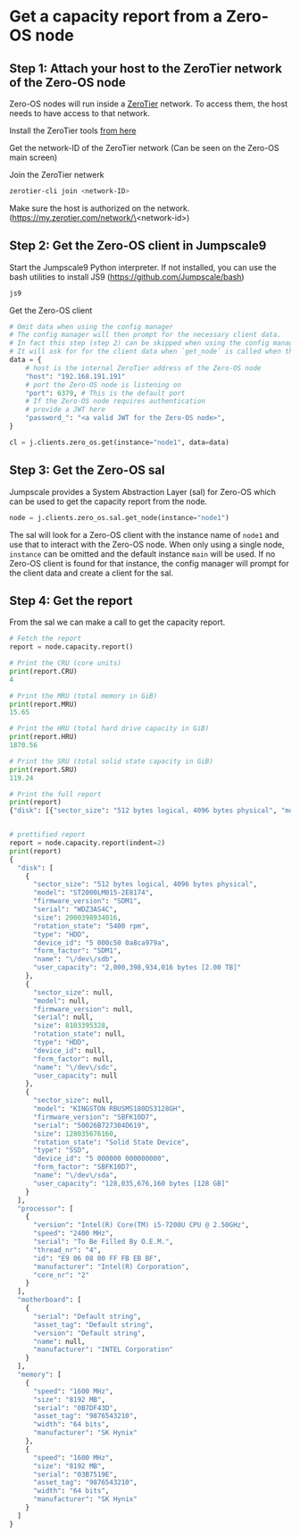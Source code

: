 # Get a capacity report from a Zero-OS node

## Step 1: Attach your host to the ZeroTier network of the Zero-OS node

Zero-OS nodes will run inside a [ZeroTier](https://www.zerotier.com/) network. To access them, the host needs to have access to that network.

Install the ZeroTier tools [from here](https://www.zerotier.com/download.shtml)

Get the network-ID of the ZeroTier network (Can be seen on the Zero-OS main screen)

Join the ZeroTier netwerk
```bash
zerotier-cli join <network-ID>
```

Make sure the host is authorized on the network. (https://my.zerotier.com/network/\<network-id\>)

## Step 2: Get the Zero-OS client in Jumpscale9

Start the Jumpscale9 Python interpreter.
If not installed, you can use the bash utilities to install JS9 (https://github.com/Jumpscale/bash)
```bash
js9
```

Get the Zero-OS client
```python
# Omit data when using the config manager
# The config manager will then prompt for the necessary client data.
# In fact this step (step 2) can be skipped when using the config manager
# It will ask for for the client data when `get_node` is called when there is no client for the instance
data = {
    # host is the internal ZeroTier address of the Zero-OS node
    "host": "192.168.191.191"
    # port the Zero-OS node is listening on
    "port": 6379, # This is the default port
    # If the Zero-OS node requires authentication
    # provide a JWT here
    "password_": "<a valid JWT for the Zero-OS node>",
}

cl = j.clients.zero_os.get(instance="node1", data=data) 
```

## Step 3: Get the Zero-OS sal

Jumpscale provides a System Abstraction Layer (sal) for Zero-OS which can be used to get the capacity report from the node.

```python
node = j.clients.zero_os.sal.get_node(instance="node1")
```

The sal will look for a Zero-OS client with the instance name of `node1` and use that to interact with the Zero-OS node.
When only using a single node, `instance` can be omitted and the default instance `main` will be used.
If no Zero-OS client is found for that instance, the config manager will prompt for the client data and create a client for the sal.

## Step 4: Get the report

From the sal we can make a call to get the capacity report.

```python
# Fetch the report
report = node.capacity.report()

# Print the CRU (core units)
print(report.CRU)
4

# Print the MRU (total memory in GiB)
print(report.MRU)
15.65

# Print the HRU (total hard drive capacity in GiB)
print(report.HRU)
1870.56

# Print the SRU (total solid state capacity in GiB)
print(report.SRU)
119.24

# Print the full report
print(report)
{"disk": [{"sector_size": "512 bytes logical, 4096 bytes physical", "model": "ST2000LM015-2E8174", "firmware_version": "SDM1", "serial": "WDZ3AS4C", "size": 2000398934016, "rotation_state": "5400 rpm", "type": "HDD", "device_id": "5 000c50 0a8ca979a", "form_factor": "SDM1", "name": "/dev/sdb", "user_capacity": "2,000,398,934,016 bytes [2.00 TB]"}, {"sector_size": null, "model": null, "firmware_version": null, "serial": null, "size": 8103395328, "rotation_state": null, "type": "HDD", "device_id": null, "form_factor": null, "name": "/dev/sdc", "user_capacity": null}, {"sector_size": null, "model": "KINGSTON RBUSMS180DS3128GH", "firmware_version": "SBFK10D7", "serial": "50026B727304D619", "size": 128035676160, "rotation_state": "Solid State Device", "type": "SSD", "device_id": "5 000000 000000000", "form_factor": "SBFK10D7", "name": "/dev/sda", "user_capacity": "128,035,676,160 bytes [128 GB]"}], "processor": [{"version": "Intel(R) Core(TM) i5-7200U CPU @ 2.50GHz", "speed": "2400 MHz", "serial": "To Be Filled By O.E.M.", "thread_nr": "4", "id": "E9 06 08 00 FF FB EB BF", "manufacturer": "Intel(R) Corporation", "core_nr": "2"}], "motherboard": [{"serial": "Default string", "asset_tag": "Default string", "version": "Default string", "name": null, "manufacturer": "INTEL Corporation"}], "memory": [{"speed": "1600 MHz", "size": "8192 MB", "serial": "0B7DF43D", "asset_tag": "9876543210", "width": "64 bits", "manufacturer": "SK Hynix"}, {"speed": "1600 MHz", "size": "8192 MB", "serial": "03B7519E", "asset_tag": "9876543210", "width": "64 bits", "manufacturer": "SK Hynix"}]}


# prettified report
report = node.capacity.report(indent=2)
print(report)
{
  "disk": [
    {
      "sector_size": "512 bytes logical, 4096 bytes physical",
      "model": "ST2000LM015-2E8174",
      "firmware_version": "SDM1",
      "serial": "WDZ3AS4C",
      "size": 2000398934016,
      "rotation_state": "5400 rpm",
      "type": "HDD",
      "device_id": "5 000c50 0a8ca979a",
      "form_factor": "SDM1",
      "name": "\/dev\/sdb",
      "user_capacity": "2,000,398,934,016 bytes [2.00 TB]"
    },
    {
      "sector_size": null,
      "model": null,
      "firmware_version": null,
      "serial": null,
      "size": 8103395328,
      "rotation_state": null,
      "type": "HDD",
      "device_id": null,
      "form_factor": null,
      "name": "\/dev\/sdc",
      "user_capacity": null
    },
    {
      "sector_size": null,
      "model": "KINGSTON RBUSMS180DS3128GH",
      "firmware_version": "SBFK10D7",
      "serial": "50026B727304D619",
      "size": 128035676160,
      "rotation_state": "Solid State Device",
      "type": "SSD",
      "device_id": "5 000000 000000000",
      "form_factor": "SBFK10D7",
      "name": "\/dev\/sda",
      "user_capacity": "128,035,676,160 bytes [128 GB]"
    }
  ],
  "processor": [
    {
      "version": "Intel(R) Core(TM) i5-7200U CPU @ 2.50GHz",
      "speed": "2400 MHz",
      "serial": "To Be Filled By O.E.M.",
      "thread_nr": "4",
      "id": "E9 06 08 00 FF FB EB BF",
      "manufacturer": "Intel(R) Corporation",
      "core_nr": "2"
    }
  ],
  "motherboard": [
    {
      "serial": "Default string",
      "asset_tag": "Default string",
      "version": "Default string",
      "name": null,
      "manufacturer": "INTEL Corporation"
    }
  ],
  "memory": [
    {
      "speed": "1600 MHz",
      "size": "8192 MB",
      "serial": "0B7DF43D",
      "asset_tag": "9876543210",
      "width": "64 bits",
      "manufacturer": "SK Hynix"
    },
    {
      "speed": "1600 MHz",
      "size": "8192 MB",
      "serial": "03B7519E",
      "asset_tag": "9876543210",
      "width": "64 bits",
      "manufacturer": "SK Hynix"
    }
  ]
}

```
